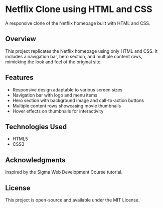 # Netflix Clone using HTML and CSS

A responsive clone of the Netflix homepage built with HTML and CSS.

## Overview
This project replicates the Netflix homepage using only HTML and CSS. It includes a navigation bar, hero section, and multiple content rows, mimicking the look and feel of the original site.

## Features

* Responsive design adaptable to various screen sizes
* Navigation bar with logo and menu items
* Hero section with background image and call-to-action buttons
* Multiple content rows showcasing movie thumbnails
* Hover effects on thumbnails for interactivity

## Technologies Used

* HTML5
* CSS3

## Acknowledgments
Inspired by the Sigma Web Development Course tutorial.

## License
This project is open-source and available under the MIT License.
